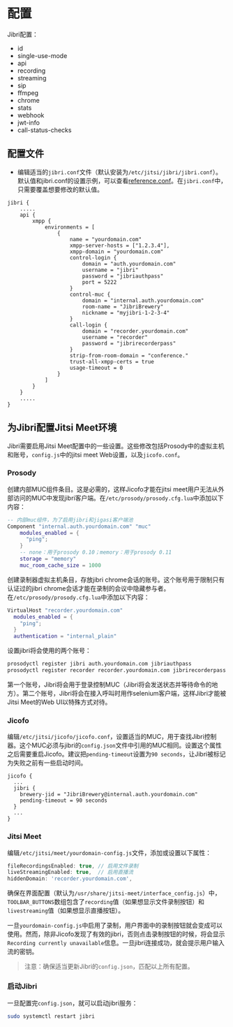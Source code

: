 # 配置

Jibri配置：
+ id
+ single-use-mode
+ api
+ recording
+ streaming
+ sip
+ ffmpeg
+ chrome
+ stats
+ webhook
+ jwt-info
+ call-status-checks

## 配置文件

+ 编辑适当的`jibri.conf`文件（默认安装为`/etc/jitsi/jibri/jibri.conf`）。默认值和jibri.conf的设置示例，可以查看[reference.conf](src/main/resources/reference.conf)。在`jibri.conf`中，只需要覆盖想要修改的默认值。

```
jibri {
    .....
    api {
        xmpp {
            environments = [
                {
                    name = "yourdomain.com"
                    xmpp-server-hosts = ["1.2.3.4"],
                    xmpp-domain = "yourdomain.com"
                    control-login {
                        domain = "auth.yourdomain.com"
                        username = "jibri"
                        password = "jibriauthpass"
                        port = 5222
                    }
                    control-muc {
                        domain = "internal.auth.yourdomain.com"
                        room-name = "JibriBrewery"
                        nickname = "myjibri-1-2-3-4"
                    }
                    call-login {
                        domain = "recorder.yourdomain.com"
                        username = "recorder"
                        password = "jibrirecorderpass"
                    }
                    strip-from-room-domain = "conference."
                    trust-all-xmpp-certs = true
                    usage-timeout = 0
                }
            ]
        }
    }
    .....
}
```

## 为Jibri配置Jitsi Meet环境

Jibri需要启用Jitsi Meet配置中的一些设置。这些修改包括Prosody中的虚拟主机和账号，`config.js`中的jitsi meet Web设置，以及`jicofo.conf`。

### Prosody

创建内部MUC组件条目。这是必需的，这样Jicofo才能在jitsi meet用户无法从外部访问的MUC中发现jibri客户端。在`/etc/prosody/prosody.cfg.lua`中添加以下内容：

```lua
-- 内部muc组件，为了启用jibri和jigasi客户端池
Component "internal.auth.yourdomain.com" "muc"
    modules_enabled = {
      "ping";
    }
    -- none：用于prosody 0.10；memory：用于prosody 0.11
    storage = "memory"
    muc_room_cache_size = 1000
```

创建录制器虚拟主机条目，存放jibri chrome会话的账号。这个账号用于限制只有认证过的jibri chrome会话才能在录制的会议中隐藏参与者。在`/etc/prosody/prosody.cfg.lua`中添加以下内容：

```lua
VirtualHost "recorder.yourdomain.com"
  modules_enabled = {
    "ping";
  }
  authentication = "internal_plain"
```

设置jibri将会使用的两个账号：

```bash
prosodyctl register jibri auth.yourdomain.com jibriauthpass
prosodyctl register recorder recorder.yourdomain.com jibrirecorderpass
```

第一个账号，Jibri将会用于登录控制MUC（Jibri将会发送状态并等待命令的地方）。第二个账号，Jibri将会在接入呼叫时用作selenium客户端，这样Jibri才能被Jitsi Meet的Web UI以特殊方式对待。

### Jicofo

编辑`/etc/jitsi/jicofo/jicofo.conf`，设置适当的MUC，用于查找Jibri控制器。这个MUC必须与jibri的`config.json`文件中引用的MUC相同。设置这个属性之后需要重启Jicofo。建议把`pending-timeout`设置为`90 seconds`，让Jibri被标记为失败之前有一些启动时间。

```
jicofo {
  ...
  jibri {
    brewery-jid = "JibriBrewery@internal.auth.yourdomain.com"
    pending-timeout = 90 seconds
  }
  ...
}
```

### Jitsi Meet

编辑`/etc/jitsi/meet/yourdomain-config.js`文件，添加或设置以下属性：

```javascript
fileRecordingsEnabled: true, // 启用文件录制
liveStreamingEnabled: true,  // 启用直播流
hiddenDomain: 'recorder.yourdomain.com',
```

确保在界面配置（默认为`/usr/share/jitsi-meet/interface_config.js`）中，`TOOLBAR_BUTTONS`数组包含了`recording`值（如果想显示文件录制按钮）和`livestreaming`值（如果想显示直播按钮）。

一旦`yourdomain-config.js`中启用了录制，用户界面中的录制按钮就会变成可以使用。然而，除非Jicofo发现了有效的jibri，否则点击录制按钮的时候，将会显示`Recording currently unavailable`信息。一旦jibri连接成功，就会提示用户输入流的密钥。

> 注意：确保适当更新Jibri的`config.json`，匹配以上所有配置。

### 启动Jibri

一旦配置完`config.json`，就可以启动jibri服务：

```bash
sudo systemctl restart jibri
```
